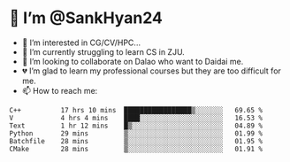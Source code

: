 # 👋 I’m @SankHyan24

- 👀 I’m interested in CG/CV/HPC...
- 🌱 I’m currently struggling to learn CS in ZJU.
- 💞️ I’m looking to collaborate on Dalao who want to Daidai me.
- 💔 I’m glad to learn my professional courses but they are too difficult for me.
- 📫 How to reach me:


<!---
SankHyan24/SankHyan24 is a ✨ special ✨ repository because its `README.md` (this file) appears on your GitHub profile.
You can click the Preview link to take a look at your changes.
--->
<!--START_SECTION:waka-->

```text
C++          17 hrs 10 mins  █████████████████▒░░░░░░░   69.65 %
V            4 hrs 4 mins    ████░░░░░░░░░░░░░░░░░░░░░   16.53 %
Text         1 hr 12 mins    █▒░░░░░░░░░░░░░░░░░░░░░░░   04.89 %
Python       29 mins         ▒░░░░░░░░░░░░░░░░░░░░░░░░   01.99 %
Batchfile    28 mins         ▒░░░░░░░░░░░░░░░░░░░░░░░░   01.95 %
CMake        28 mins         ▒░░░░░░░░░░░░░░░░░░░░░░░░   01.91 %
```

<!--END_SECTION:waka-->
